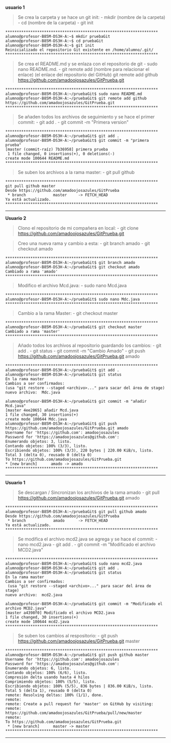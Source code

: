 **usuario 1**

> Se crea la carpeta y se hace un git init:
	- mkdir (nombre de la carpeta)
	- cd (nombre de la carpeta)
        - git init
	
	*******************************************************************
	alumno@profesor-B85M-DS3H-A:~$ mkdir pruebaGit
	alumno@profesor-B85M-DS3H-A:~$ cd pruebaGit
	alumno@profesor-B85M-DS3H-A:~$ git init
	Reinicializado el repositorio Git existente en /home/alumno/.git/
	*******************************************************************
> Se crea el README.md y se enlaza con el repositorio de git
        - sudo nano README.md.
        - git remote add (nombre para relacionar el enlace)  (el enlace del repositorio del GitHub) 
	  git remote add github https://github.com/amadoojosazules/GitPrueba.git
	
	*******************************************************************
	alumno@profesor-B85M-DS3H-A:~/pruebaGit$ sudo nano README.md
	alumno@profesor-B85M-DS3H-A:~/pruebaGit$ git remote add github 
	https://github.com/amadoojosazules/GitPrueba.git
	*******************************************************************

> Se añaden todos los archivos de seguimiento y se hace el primer commit:
        - git add .
        - git commit -m "Primera version"
	
	*******************************************************************
	alumno@profesor-B85M-DS3H-A:~/pruebaGit$ git add .
	alumno@profesor-B85M-DS3H-A:~/pruebaGit$ git commit -m "primera prueba"
	[master (commit-raíz) 7b36958] primera prueba
	 1 file changed, 0 insertions(+), 0 deletions(-)
 	create mode 100644 README.md
	*******************************************************************

> Se suben los archivos a la rama master:
        - git pull github
	
	*******************************************************************
	git pull github master
	Desde https://github.com/amadoojosazules/GitPrueba
	 * branch            master     -> FETCH_HEAD
	Ya está actualizado.
	*******************************************************************

-----------------------------------------------------------------------------------------------
**Usuario 2**

> Clono el repositorio de mi compañera en local:
    - git clone https://github.com/amadoojosazules/GitPrueba.git

> Creo una nueva rama y cambio a esta:
    - git branch amado
    - git checkout amado
	
	*******************************************************************
	alumno@profesor-B85M-DS3H-A:~/pruebaGit$ git branch amado
	alumno@profesor-B85M-DS3H-A:~/pruebaGit$ git checkout amado
	Cambiado a rama 'amado'
	*******************************************************************

> Modifico el archivo Mcd.java:
    - sudo nano Mcd.java
	
	*******************************************************************
	alumno@profesor-B85M-DS3H-A:~/pruebaGit$ sudo nano Mdc.java
	*******************************************************************

> Cambio a la rama Master:
    - git checkout master
	
	*******************************************************************
	alumno@profesor-B85M-DS3H-A:~/pruebaGit$ git checkout master
	Cambiado a rama 'master'
	*******************************************************************

> Añado todos los archivos al repositorio guardando los cambios:
    - git add .
    - git status
    - git commit -m "Cambio Amado"
    - git push https://github.com/amadoojosazules/GitPrueba.git amado
	
	*******************************************************************
	alumno@profesor-B85M-DS3H-A:~/pruebaGit$ git add .
	alumno@profesor-B85M-DS3H-A:~/pruebaGit$ git status
	En la rama master
	Cambios a ser confirmados:
  	(usa "git restore --staged <archivo>..." para sacar del área de stage)
	nuevo archivo:  Mdc.java

	alumno@profesor-B85M-DS3H-A:~/pruebaGit$ git commit -m "añadir Mcd.java"
	[master 4ee2065] añadir Mcd.java
 	1 file changed, 30 insertions(+)
 	create mode 100644 Mdc.java
	alumno@profesor-B85M-DS3H-A:~/pruebaGit$ git push https://github.com/amadoojosazules/GitPrueba.git amado
	Username for 'https://github.com': amadoojosazules
	Password for 'https://amadoojosazules@github.com': 
	Enumerando objetos: 3, listo.
	Contando objetos: 100% (3/3), listo.
	Escribiendo objetos: 100% (3/3), 220 bytes | 220.00 KiB/s, listo.
	Total 3 (delta 0), reusado 0 (delta 0)
	To https://github.com/amadoojosazules/GitPrueba.git
 	* [new branch]      amado -> amado
	*******************************************************************

-----------------------------------------------------------------------------------------------
**Usuario 1**

> Se descargan / Sincronizan los archivos de la rama amado
        - git pull https://github.com/amadoojosazules/GitPrueba.git amado
	
	*******************************************************************
	alumno@profesor-B85M-DS3H-A:~/pruebaGit$ git pull github amado
	Desde https://github.com/amadoojosazules/GitPrueba
	 * branch            amado      -> FETCH_HEAD
	Ya está actualizado.
	*******************************************************************

> Se modifica el archivo mcd2.java se agrega y se hace el commit:
        - nano mcd2.java
        - git add .
        - git commit -m "Modificado el archivo MCD2.java"
	
	*******************************************************************
	alumno@profesor-B85M-DS3H-A:~/pruebaGit$ sudo nano mcd2.java
	alumno@profesor-B85M-DS3H-A:~/pruebaGit$ git add .
	alumno@profesor-B85M-DS3H-A:~/pruebaGit$ git status
	En la rama master
	Cambios a ser confirmados:
 	 (usa "git restore --staged <archivo>..." para sacar del área de stage)
	nuevo archivo:  mcd2.java

	alumno@profesor-B85M-DS3H-A:~/pruebaGit$ git commit -m "Modificado el archivo MCD2.java"
	[master a4398f0] Modificado el archivo MCD2.java
 	1 file changed, 30 insertions(+)
 	create mode 100644 mcd2.java
	*******************************************************************

> Se suben los cambios al respositorio:
        - git push https://github.com/amadoojosazules/GitPrueba.git master
	
	*******************************************************************
	alumno@profesor-B85M-DS3H-A:~/pruebaGit$ git push github master
	Username for 'https://github.com': amadoojosazules	
	Password for 'https://amadoojosazules@github.com': 
	Enumerando objetos: 6, listo.
	Contando objetos: 100% (6/6), listo.
	Compresión delta usando hasta 4 hilos
	Comprimiendo objetos: 100% (5/5), listo.
	Escribiendo objetos: 100% (5/5), 836 bytes | 836.00 KiB/s, listo.
	Total 5 (delta 1), reusado 0 (delta 0)
	remote: Resolving deltas: 100% (1/1), done.
	remote: 
	remote: Create a pull request for 'master' on GitHub by visiting:
	remote:      https://github.com/amadoojosazules/GitPrueba/pull/new/master
	remote: 
	To https://github.com/amadoojosazules/GitPrueba.git
	 * [new branch]      master -> master
	*******************************************************************

-----------------------------------------------------------------------------------------------
